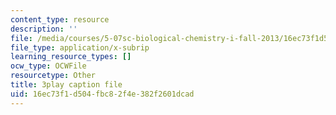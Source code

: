 ```yaml
---
content_type: resource
description: ''
file: /media/courses/5-07sc-biological-chemistry-i-fall-2013/16ec73f1d504fbc82f4e382f2601dcad_h20EdXcopeY.srt
file_type: application/x-subrip
learning_resource_types: []
ocw_type: OCWFile
resourcetype: Other
title: 3play caption file
uid: 16ec73f1-d504-fbc8-2f4e-382f2601dcad
---
```


